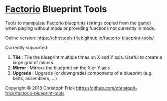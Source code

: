 # [Factorio](https://factorio.com/) Blueprint Tools

Tools to manipulate Factorio blueprints (strings copied from the game) when
playing without mods or providing functions not currently in mods.

Online version: https://christoph-frick.github.io/factorio-blueprint-tools/

Currently supported:

1. **Tile** : Tile the blueprint multiple times on X and Y axis.  Useful to create a large grid of miners.
1. **Mirror** : Mirrors the blueprint on the X or Y axis
2. **Upgrade** : Upgrade (or downgrade) components of a blueprint (e.g. belts, assemblers, ...)

Copyright © 2018 Christoph Frick <https://github.com/christoph-frick/factorio-blueprint-tools>

